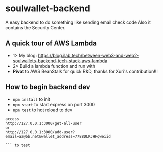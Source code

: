 # soulwallet-backend
A easy backend to do something like sending email check code
Also it contains the Security Center.

## A quick tour of AWS Lambda
+ 1> My blog: https://blog.jlab.tech/between-web3-and-web2-soulwallets-backend-tech-stack-aws-lambda
+ 2> Build a lambda function and run with 
+ **Pivot** to AWS BeanStalk for quick R&D, thanks for Xuri's contribution!!!

## How to begin backend dev
+ ``` npm install ``` to init
+ ``` npm start ``` to start express on port 3000
+ ``` npm test ``` to hot reload to dev
```
access 
http://127.0.0.1:3000/get-all-user
or
http://127.0.0.1:3000/add-user?email=aa@bb.net&wallet_address=7788DLKJHFqweiid

``` to test
